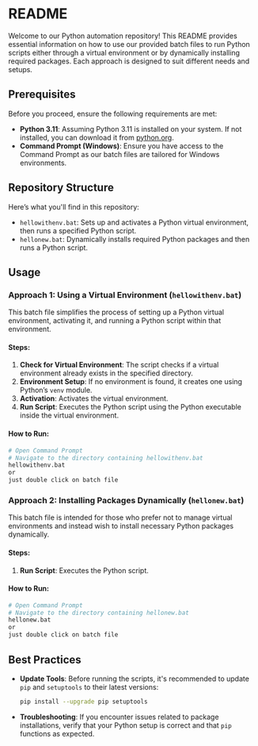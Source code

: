 # README

Welcome to our Python automation repository! This README provides essential information on how to use our provided batch files to run Python scripts either through a virtual environment or by dynamically installing required packages. Each approach is designed to suit different needs and setups.

## Prerequisites

Before you proceed, ensure the following requirements are met:

- **Python 3.11**: Assuming Python 3.11 is installed on your system. If not installed, you can download it from [python.org](https://www.python.org/downloads/).
- **Command Prompt (Windows)**: Ensure you have access to the Command Prompt as our batch files are tailored for Windows environments.

## Repository Structure

Here’s what you'll find in this repository:

- `hellowithenv.bat`: Sets up and activates a Python virtual environment, then runs a specified Python script.
- `hellonew.bat`: Dynamically installs required Python packages and then runs a Python script.


## Usage

### Approach 1: Using a Virtual Environment (`hellowithenv.bat`)

This batch file simplifies the process of setting up a Python virtual environment, activating it, and running a Python script within that environment.

#### Steps:

1. **Check for Virtual Environment**: The script checks if a virtual environment already exists in the specified directory.
2. **Environment Setup**: If no environment is found, it creates one using Python’s `venv` module.
3. **Activation**: Activates the virtual environment.
4. **Run Script**: Executes the Python script using the Python executable inside the virtual environment.

#### How to Run:

```bash
# Open Command Prompt
# Navigate to the directory containing hellowithenv.bat
hellowithenv.bat
or
just double click on batch file
```

### Approach 2: Installing Packages Dynamically (`hellonew.bat`)

This batch file is intended for those who prefer not to manage virtual environments and instead wish to install necessary Python packages dynamically.

#### Steps:


1. **Run Script**: Executes the Python script.

#### How to Run:

```bash
# Open Command Prompt
# Navigate to the directory containing hellonew.bat
hellonew.bat
or
just double click on batch file
```

## Best Practices

- **Update Tools**: Before running the scripts, it's recommended to update `pip` and `setuptools` to their latest versions:
  ```bash
  pip install --upgrade pip setuptools
  ```
- **Troubleshooting**: If you encounter issues related to package installations, verify that your Python setup is correct and that `pip` functions as expected.

